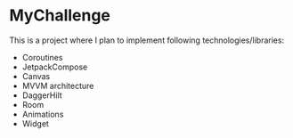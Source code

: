 # MyChallenge

This is a project where I plan to implement following technologies/libraries:

- Coroutines
- JetpackCompose
- Canvas
- MVVM architecture
- DaggerHilt
- Room
- Animations
- Widget
